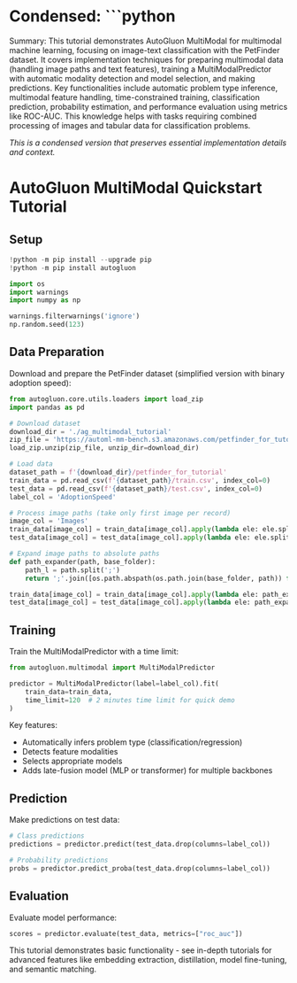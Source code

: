 # Condensed: ```python

Summary: This tutorial demonstrates AutoGluon MultiModal for multimodal machine learning, focusing on image-text classification with the PetFinder dataset. It covers implementation techniques for preparing multimodal data (handling image paths and text features), training a MultiModalPredictor with automatic modality detection and model selection, and making predictions. Key functionalities include automatic problem type inference, multimodal feature handling, time-constrained training, classification prediction, probability estimation, and performance evaluation using metrics like ROC-AUC. This knowledge helps with tasks requiring combined processing of images and tabular data for classification problems.

*This is a condensed version that preserves essential implementation details and context.*

# AutoGluon MultiModal Quickstart Tutorial

## Setup

```python
!python -m pip install --upgrade pip
!python -m pip install autogluon

import os
import warnings
import numpy as np

warnings.filterwarnings('ignore')
np.random.seed(123)
```

## Data Preparation

Download and prepare the PetFinder dataset (simplified version with binary adoption speed):

```python
from autogluon.core.utils.loaders import load_zip
import pandas as pd

# Download dataset
download_dir = './ag_multimodal_tutorial'
zip_file = 'https://automl-mm-bench.s3.amazonaws.com/petfinder_for_tutorial.zip'
load_zip.unzip(zip_file, unzip_dir=download_dir)

# Load data
dataset_path = f'{download_dir}/petfinder_for_tutorial'
train_data = pd.read_csv(f'{dataset_path}/train.csv', index_col=0)
test_data = pd.read_csv(f'{dataset_path}/test.csv', index_col=0)
label_col = 'AdoptionSpeed'

# Process image paths (take only first image per record)
image_col = 'Images'
train_data[image_col] = train_data[image_col].apply(lambda ele: ele.split(';')[0])
test_data[image_col] = test_data[image_col].apply(lambda ele: ele.split(';')[0])

# Expand image paths to absolute paths
def path_expander(path, base_folder):
    path_l = path.split(';')
    return ';'.join([os.path.abspath(os.path.join(base_folder, path)) for path in path_l])

train_data[image_col] = train_data[image_col].apply(lambda ele: path_expander(ele, base_folder=dataset_path))
test_data[image_col] = test_data[image_col].apply(lambda ele: path_expander(ele, base_folder=dataset_path))
```

## Training

Train the MultiModalPredictor with a time limit:

```python
from autogluon.multimodal import MultiModalPredictor

predictor = MultiModalPredictor(label=label_col).fit(
    train_data=train_data,
    time_limit=120  # 2 minutes time limit for quick demo
)
```

Key features:
- Automatically infers problem type (classification/regression)
- Detects feature modalities
- Selects appropriate models
- Adds late-fusion model (MLP or transformer) for multiple backbones

## Prediction

Make predictions on test data:

```python
# Class predictions
predictions = predictor.predict(test_data.drop(columns=label_col))

# Probability predictions
probs = predictor.predict_proba(test_data.drop(columns=label_col))
```

## Evaluation

Evaluate model performance:

```python
scores = predictor.evaluate(test_data, metrics=["roc_auc"])
```

This tutorial demonstrates basic functionality - see in-depth tutorials for advanced features like embedding extraction, distillation, model fine-tuning, and semantic matching.